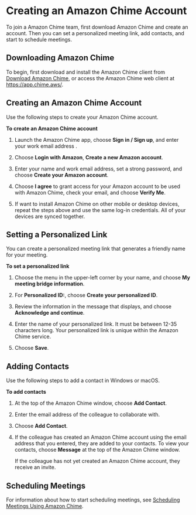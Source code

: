 # Creating an Amazon Chime Account<a name="chime-create-account"></a>

To join a Amazon Chime team, first download Amazon Chime and create an account\. Then you can set a personalized meeting link, add contacts, and start to schedule meetings\.

## Downloading Amazon Chime<a name="download"></a>

To begin, first download and install the Amazon Chime client from [Download Amazon Chime](http://aws.amazon.com/chime/download-chime/), or access the Amazon Chime web client at [https://app\.chime\.aws/](https://app.chime.aws/)\.

## Creating an Amazon Chime Account<a name="create-account"></a>

Use the following steps to create your Amazon Chime account\.

**To create an Amazon Chime account**

1. Launch the Amazon Chime app, choose **Sign in / Sign up**, and enter your work email address \.

1. Choose **Login with Amazon**, **Create a new Amazon account**\.

1. Enter your name and work email address, set a strong password, and choose **Create your Amazon account**\.

1. Choose **I agree** to grant access for your Amazon account to be used with Amazon Chime, check your email, and choose **Verify Me**\.

1. If want to install Amazon Chime on other mobile or desktop devices, repeat the steps above and use the same log\-in credentials\. All of your devices are synced together\.

## Setting a Personalized Link<a name="set-link"></a>

You can create a personalized meeting link that generates a friendly name for your meeting\.

**To set a personalized link**

1. Choose the menu in the upper\-left corner by your name, and choose **My meeting bridge information**\.

1. For **Personalized ID:**, choose **Create your personalized ID**\.

1. Review the information in the message that displays, and choose **Acknowledge and continue**\.

1. Enter the name of your personalized link\. It must be between 12\-35 characters long\. Your personalized link is unique within the Amazon Chime service\.

1. Choose **Save**\.

## Adding Contacts<a name="contacts"></a>

Use the following steps to add a contact in Windows or macOS\.

**To add contacts**

1. At the top of the Amazon Chime window, choose **Add Contact**\. 

1. Enter the email address of the colleague to collaborate with\.

1. Choose **Add Contact**\.

1. If the colleague has created an Amazon Chime account using the email address that you entered, they are added to your contacts\. To view your contacts, choose **Message** at the top of the Amazon Chime window\.

   If the colleague has not yet created an Amazon Chime account, they receive an invite\. 

## Scheduling Meetings<a name="schedule"></a>

For information about how to start scheduling meetings, see [Scheduling Meetings Using Amazon Chime](chime-schedule-meetings.md)\.